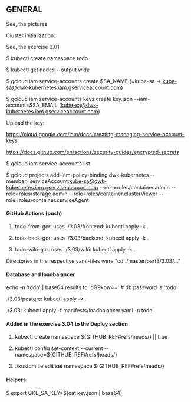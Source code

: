 <h2>GENERAL</h2>

See, the pictures


Cluster initialization:

See, the exercise 3.01

$ kubectl create namespace todo

$ kubectl get nodes --output wide

$ gcloud iam service-accounts create $SA_NAME (=kube-sa -> kube-sa@dwk-kubernetes.iam.gserviceaccount.com)

$ gcloud iam service-accounts keys create key.json --iam-account=$SA_EMAIL (kube-sa@dwk-kubernetes.iam.gserviceaccount.com)


Upload the key: 

 https://cloud.google.com/iam/docs/creating-managing-service-account-keys

 https://docs.github.com/en/actions/security-guides/encrypted-secrets

$ gcloud iam service-accounts list

$ gcloud projects add-iam-policy-binding dwk-kubernetes --member=serviceAccount:kube-sa@dwk-kubernetes.iam.gserviceaccount.com --role=roles/container.admin --role=roles/storage.admin  --role=roles/container.clusterViewer  --role=roles/container.serviceAgent



<h4>GitHub Actions (push)</h4>

1) todo-front-gcr: uses ./3.03/frontend:  kubectl apply -k .

2) todo-back-gcr:  uses ./3.03/backend:  kubectl apply -k .

3) todo-wiki-gcr:  uses ./3.03/wiki:  kubectl apply -k .


Directories in the respective yaml-files were  "cd ./master/part3/3.03/..."


<h4>Database and loadbalancer</h4>

echo -n 'todo' | base64 results to 'dG9kbw=='   # db password is 'todo'

./3.03/postgre:  kubectl apply -k .

./3.03:  kubectl apply -f manifests/loadbalancer.yaml -n todo


<h4>Added in the exercise 3.04 to the Deploy section</h4>

1) kubectl create namespace ${GITHUB_REF#refs/heads/} || true

2) kubectl config set-context --current --namespace=${GITHUB_REF#refs/heads/}

3) ./kustomize edit set namespace ${GITHUB_REF#refs/heads/} 


<h4>Helpers</h4>

$ export GKE_SA_KEY=$(cat key.json | base64)
